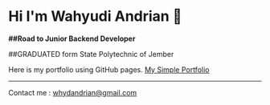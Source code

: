 # Hi I'm Wahyudi Andrian 👋
**##Road to Junior Backend Developer**

##GRADUATED form State Polytechnic of Jember

Here is my portfolio using GitHub pages.
[My Simple Portfolio](http://whydandrian.github.io/)

---

Contact me : <whydandrian@gmail.com>
<!--
**Whydandrian/Whydandrian** is a ✨ _special_ ✨ repository because its `README.md` (this file) appears on your GitHub profile.

- 🔭 I’m fresh graduate from State Polytechnic of Jember 2020
- 🌱 I’m currently learning ...
- 👯 I’m collaborated on repo kelompok-satu
- ⚡ I'm individualism and introvert

Here is my simple portfolio using GitHub pages
[My Simple Portfolio](http://whydandrian.github.io/)
-->
